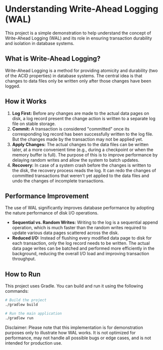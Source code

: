 # Understanding Write-Ahead Logging (WAL)

This project is a simple demonstration to help understand the concept of Write-Ahead Logging (WAL) and its role in ensuring transaction durability and isolation in database systems.

## What is Write-Ahead Logging?

Write-Ahead Logging is a method for providing atomicity and durability (two of the ACID properties) in database systems. The central idea is that changes to data files only be written only after those changes have been logged.


## How it Works

1.  **Log First:** Before any changes are made to the actual data pages on disk, a log record present the change action is written to a separate log file on stable storage.
2.  **Commit:** A transaction is considered "committed" once its corresponding log record has been successfully written to the log file.  But the changes made by the transaction may not be applied yet.
3.  **Apply Changes:** The actual changes to the data files can be written later, at a more convenient time (e.g., during a checkpoint or when the memory buffer is full). The purpose of this is to improve performance by delaying random writes and allow the system to batch updates.
4.  **Recovery:** In case of a system crash before the changes is written to the disk, the recovery process reads the log. It can redo the changes of committed transactions that weren't yet applied to the data files and undo the changes of incomplete transactions.

## Performance Improvement

The use of WAL significantly improves database performance by adopting the nature performance of disk I/O operations.

*   **Sequential vs. Random Writes:** Writing to the log is a sequential append operation, which is much faster than the random writes required to update various data pages scattered across the disk.
*   **Reduced I/O:** Instead of flushing every modified data page to disk for each transaction, only the log record needs to be written. The actual data page writes can be batched and performed more efficiently in the background, reducing the overall I/O load and improving transaction throughput.

## How to Run

This project uses Gradle. You can build and run it using the following commands:

```bash
# Build the project
./gradlew build

# Run the main application
./gradlew run
```

Disclaimer: Please note that this implementation is for demonstration purposes only to illustrate how WAL works. It is not optimized for performance, may not handle all possible bugs or edge cases, and is not intended for production use.